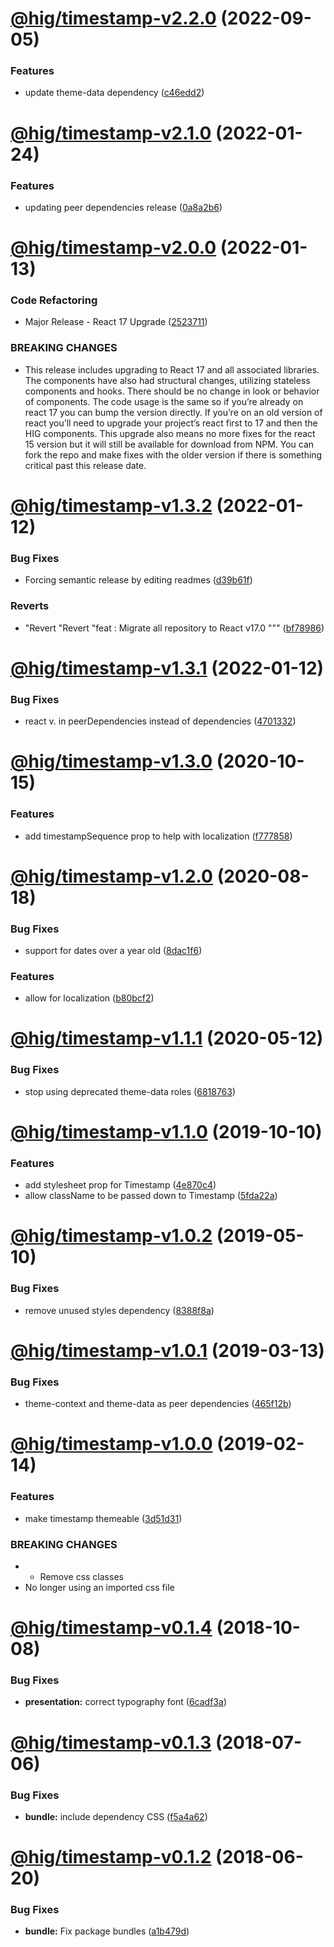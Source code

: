 # [@hig/timestamp-v2.2.0](https://github.com/Autodesk/hig/compare/@hig/timestamp@2.1.0...@hig/timestamp@2.2.0) (2022-09-05)


### Features

* update theme-data dependency ([c46edd2](https://github.com/Autodesk/hig/commit/c46edd2))

# [@hig/timestamp-v2.1.0](https://github.com/Autodesk/hig/compare/@hig/timestamp@2.0.0...@hig/timestamp@2.1.0) (2022-01-24)


### Features

* updating peer dependencies release ([0a8a2b6](https://github.com/Autodesk/hig/commit/0a8a2b6))

# [@hig/timestamp-v2.0.0](https://github.com/Autodesk/hig/compare/@hig/timestamp@1.3.2...@hig/timestamp@2.0.0) (2022-01-13)


### Code Refactoring

* Major Release - React 17 Upgrade ([2523711](https://github.com/Autodesk/hig/commit/2523711))


### BREAKING CHANGES

* This release includes upgrading to React 17 and all associated libraries. The components have also had structural changes, utilizing stateless components and hooks. There should be no change in look or behavior of components. The code usage is the same so if you’re already on react 17 you can bump the version directly. If you’re on an old version of react you’ll need to upgrade your project’s react first to 17 and then the HIG components. This upgrade also means no more fixes for the react 15 version but it will still be available for download from NPM. You can fork the repo and make fixes with the older version if there is something critical past this release date.

# [@hig/timestamp-v1.3.2](https://github.com/Autodesk/hig/compare/@hig/timestamp@1.3.1...@hig/timestamp@1.3.2) (2022-01-12)


### Bug Fixes

* Forcing semantic release by editing readmes ([d39b61f](https://github.com/Autodesk/hig/commit/d39b61f))


### Reverts

* "Revert "Revert "feat : Migrate all repository to React v17.0 """ ([bf78986](https://github.com/Autodesk/hig/commit/bf78986))

# [@hig/timestamp-v1.3.1](https://github.com/Autodesk/hig/compare/@hig/timestamp@1.3.0...@hig/timestamp@1.3.1) (2022-01-12)


### Bug Fixes

*  react v. in peerDependencies instead of dependencies ([4701332](https://github.com/Autodesk/hig/commit/4701332))

# [@hig/timestamp-v1.3.0](https://github.com/Autodesk/hig/compare/@hig/timestamp@1.2.0...@hig/timestamp@1.3.0) (2020-10-15)


### Features

* add timestampSequence prop to help with localization ([f777858](https://github.com/Autodesk/hig/commit/f777858))

# [@hig/timestamp-v1.2.0](https://github.com/Autodesk/hig/compare/@hig/timestamp@1.1.1...@hig/timestamp@1.2.0) (2020-08-18)


### Bug Fixes

* support for dates over a year old ([8dac1f6](https://github.com/Autodesk/hig/commit/8dac1f6))


### Features

* allow for localization ([b80bcf2](https://github.com/Autodesk/hig/commit/b80bcf2))

# [@hig/timestamp-v1.1.1](https://github.com/Autodesk/hig/compare/@hig/timestamp@1.1.0...@hig/timestamp@1.1.1) (2020-05-12)


### Bug Fixes

* stop using deprecated theme-data roles ([6818763](https://github.com/Autodesk/hig/commit/6818763))

# [@hig/timestamp-v1.1.0](https://github.com/Autodesk/hig/compare/@hig/timestamp@1.0.2...@hig/timestamp@1.1.0) (2019-10-10)


### Features

* add stylesheet prop for Timestamp ([4e870c4](https://github.com/Autodesk/hig/commit/4e870c4))
* allow className to be passed down to Timestamp ([5fda22a](https://github.com/Autodesk/hig/commit/5fda22a))

# [@hig/timestamp-v1.0.2](https://github.com/Autodesk/hig/compare/@hig/timestamp@1.0.1...@hig/timestamp@1.0.2) (2019-05-10)


### Bug Fixes

* remove unused styles dependency ([8388f8a](https://github.com/Autodesk/hig/commit/8388f8a))

# [@hig/timestamp-v1.0.1](https://github.com/Autodesk/hig/compare/@hig/timestamp@1.0.0...@hig/timestamp@1.0.1) (2019-03-13)


### Bug Fixes

* theme-context and theme-data as peer dependencies ([465f12b](https://github.com/Autodesk/hig/commit/465f12b))

# [@hig/timestamp-v1.0.0](https://github.com/Autodesk/hig/compare/@hig/timestamp@0.1.4...@hig/timestamp@1.0.0) (2019-02-14)


### Features

* make timestamp themeable ([3d51d31](https://github.com/Autodesk/hig/commit/3d51d31))


### BREAKING CHANGES

* * Remove css classes
* No longer using an imported css file

# [@hig/timestamp-v0.1.4](https://github.com/Autodesk/hig/compare/@hig/timestamp@0.1.3...@hig/timestamp@0.1.4) (2018-10-08)


### Bug Fixes

* **presentation:** correct typography font ([6cadf3a](https://github.com/Autodesk/hig/commit/6cadf3a))

<a name="@hig/timestamp-v0.1.3"></a>
# [@hig/timestamp-v0.1.3](https://github.com/Autodesk/hig/compare/@hig/timestamp@0.1.2...@hig/timestamp@0.1.3) (2018-07-06)


### Bug Fixes

* **bundle:** include dependency CSS ([f5a4a62](https://github.com/Autodesk/hig/commit/f5a4a62))

<a name="@hig/timestamp-v0.1.2"></a>
# [@hig/timestamp-v0.1.2](https://github.com/Autodesk/hig/compare/@hig/timestamp@0.1.1...@hig/timestamp@0.1.2) (2018-06-20)


### Bug Fixes

* **bundle:** Fix package bundles ([a1b479d](https://github.com/Autodesk/hig/commit/a1b479d))
